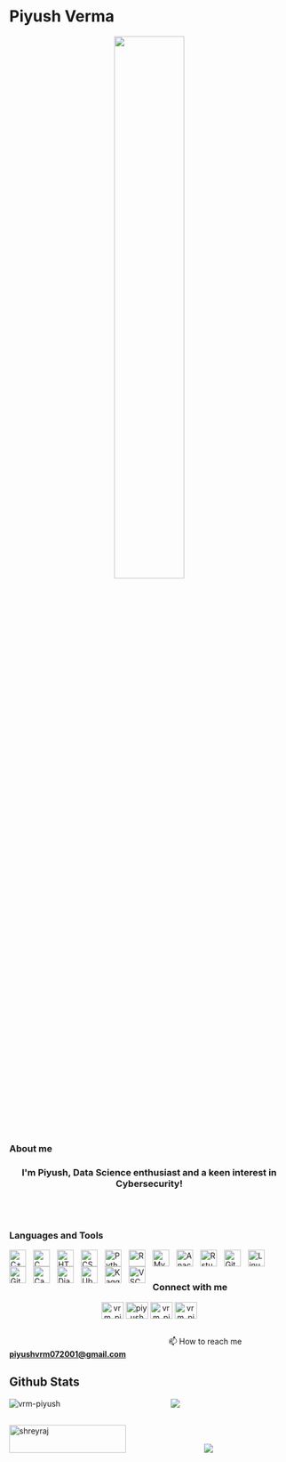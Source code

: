 #  Piyush Verma

<div align="center">
<img src="https://github.com/rishavanand/github-profilinator/blob/66d21965acb8d37288d0964c0c7ec19bbc6efd47/src/images/greetings.gif" align="center" style="width: 50%" />
</div>  
  
<br />

### About me  
### <div align="center">I'm Piyush, Data Science enthusiast and a keen interest in Cybersecurity!</div>   

<br/>   

<br/>  

### Languages and Tools

<img align="left" alt="C++" width="30px" style="padding-right:10px;" src="https://cdn.jsdelivr.net/gh/devicons/devicon/icons/cplusplus/cplusplus-line.svg" />
<img align="left" alt="C" width="30px" style="padding-right:10px;" src="https://cdn.jsdelivr.net/gh/devicons/devicon/icons/c/c-line.svg" />
<img align="left" alt="HTML" width="30px" style="padding-right:10px;" src="https://cdn.jsdelivr.net/gh/devicons/devicon/icons/html5/html5-plain.svg" />
<img align="left" alt="CSS" width="30px" style="padding-right:10px;" src="https://cdn.jsdelivr.net/gh/devicons/devicon/icons/css3/css3-plain.svg" />
<img align="left" alt="Python" width="30px" style="padding-right:10px;" src="https://cdn.jsdelivr.net/gh/devicons/devicon/icons/python/python-plain.svg" />
<img align="left" alt="R" width="30px" style="padding-right:10px;" src="https://cdn.jsdelivr.net/gh/devicons/devicon/icons/r/r-plain.svg" />
<img align="left" alt="MySQL" width="30px" style="padding-right:10px;" src="https://cdn.jsdelivr.net/gh/devicons/devicon/icons/mysql/mysql-plain.svg" />
<img align="left" alt="Anaconda" width="30px" style="padding-right:10px;" src="https://cdn.jsdelivr.net/gh/devicons/devicon/icons/anaconda/anaconda-original.svg" />
<img align="left" alt="Rstudio" width="30px" style="padding-right:10px;" src="https://cdn.jsdelivr.net/gh/devicons/devicon/icons/rstudio/rstudio-original.svg" />
<img align="left" alt="Git" width="30px" style="padding-right:10px;" src="https://cdn.jsdelivr.net/gh/devicons/devicon/icons/git/git-original.svg" />
<img align="left" alt="Linux" width="30px" style="padding-right:10px;" src="https://cdn.jsdelivr.net/gh/devicons/devicon/icons/linux/linux-original.svg" />
<img align="left" alt="GitHub" width="30px" style="padding-right:10px;" src="https://cdn.jsdelivr.net/gh/devicons/devicon/icons/github/github-original.svg" />
<img align="left" alt="Canva" width="30px" style="padding-right:10px;" src="https://cdn.jsdelivr.net/gh/devicons/devicon/icons/canva/canva-original.svg" />
<img align="left" alt="Django" width="30px" style="padding-right:10px;" src="https://cdn.jsdelivr.net/gh/devicons/devicon/icons/django/django-plain.svg" />
<img align="left" alt="Ubuntu" width="30px" style="padding-right:10px;" src="https://cdn.jsdelivr.net/gh/devicons/devicon/icons/ubuntu/ubuntu-plain.svg" />
<img align="left" alt="Kaggle" width="30px" style="padding-right:10px;" src="https://cdn.jsdelivr.net/gh/devicons/devicon/icons/kaggle/kaggle-original.svg" />
<img align="left" alt="VSCode" width="30px" style="padding-right:10px;" src="https://cdn.jsdelivr.net/gh/devicons/devicon/icons/vscode/vscode-original.svg" />

<br/>
<br/>  
 
### Connect with me
<div align="center">
<a href="https://twitter.com/vrm_piyush" target="blank"><img align="center" src="https://cdn.jsdelivr.net/gh/devicons/devicon/icons/twitter/twitter-original.svg" alt="vrm_piyush" height="30" width="40" /></a>
<a href="https://linkedin.com/in/piyush verma" target="blank"><img align="center" src="https://cdn.jsdelivr.net/gh/devicons/devicon/icons/linkedin/linkedin-plain.svg" alt="piyush verma" height="30" width="40" /></a>
<a href="https://instagram.com/vrm_piyush" target="blank"><img align="center" src="https://github.com/dheereshagrwal/colored-icons/blob/98088e796b058a6512edf9b16d33bf6f24843191/svg/instagram.svg" alt="vrm_piyush" height="30" width="40" /></a>
<a href="https://www.kaggle.com/vrmpiyush" target="blank"><img align="center" src="https://cdn.jsdelivr.net/gh/devicons/devicon/icons/kaggle/kaggle-original.svg" alt="vrm_piyush" height="30" width="40" /></a>
<br/>
<br/>
</div>

&emsp; &emsp; &emsp; &emsp; &emsp; &emsp; &emsp; &emsp; &emsp; &emsp; &emsp; &emsp; &emsp; &emsp; &emsp; &emsp; 📫 How to reach me **piyushvrm072001@gmail.com**
  
## Github Stats  
<p><img align="left" src="https://github-readme-stats.vercel.app/api/top-langs?username=vrm-piyush&show_icons=true&locale=en&layout=compact" alt="vrm-piyush" /></p>

<div align="center"><img src="https://github-readme-stats.vercel.app/api?username=vrm-piyush&show_icons=true&count_private=true" align="center" /></div>  

<br/>  
<p><a href="https://www.buymeacoffee.com/vrmpiyush"> <img align="left" src="https://cdn.buymeacoffee.com/buttons/v2/default-yellow.png" height="50" width="210" alt="shreyraj" /></a></p><br><br>

<div align="center">
<img src="https://komarev.com/ghpvc/?username=vrm-piyush" align="center" />
</div>   

<br />
